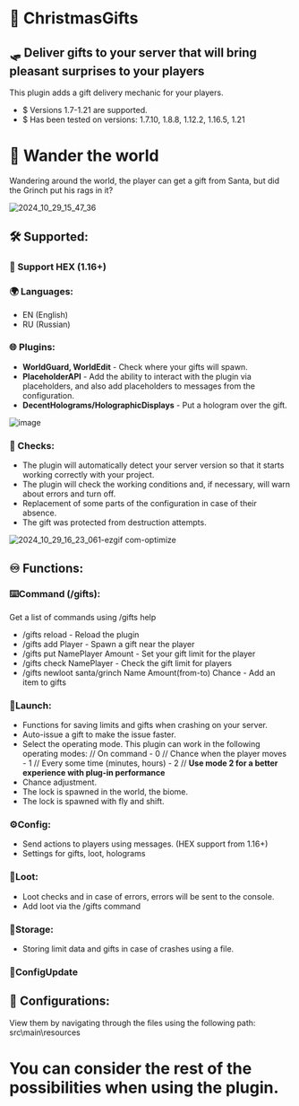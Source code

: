 # 🎁 **ChristmasGifts**
## 🛷 Deliver gifts to your server that will bring pleasant surprises to your players 
This plugin adds a gift delivery mechanic for your players. 
- $ Versions 1.7-1.21 are supported.
- $ Has been tested on versions: 1.7.10, 1.8.8, 1.12.2, 1.16.5, 1.21
# 🚶 Wander the world
Wandering around the world, the player can get a gift from Santa, but did the Grinch put his rags in it?

![2024_10_29_15_47_36](https://github.com/user-attachments/assets/9dbf7a66-2234-45f5-85d9-f3538e6392ef)
## 🛠️ Supported:
### 🔮 Support HEX (1.16+)
### 🌍 Languages:
- EN (English)
- RU (Russian)
### 🌐 Plugins:
- **WorldGuard, WorldEdit** - Check where your gifts will spawn.
- **PlaceholderAPI** - Add the ability to interact with the plugin via placeholders, and also add placeholders to messages from the configuration.
- **DecentHolograms/HolographicDisplays** - Put a hologram over the gift. 

![image](https://github.com/user-attachments/assets/50eaaa9b-1cfe-4609-b305-85d4453c44eb)

### 🔎 Checks:
- The plugin will automatically detect your server version so that it starts working correctly with your project.
- The plugin will check the working conditions and, if necessary, will warn about errors and turn off.
- Replacement of some parts of the configuration in case of their absence.
- The gift was protected from destruction attempts.

![2024_10_29_16_23_061-ezgif com-optimize](https://github.com/user-attachments/assets/143b3c1d-d69b-4a13-bd5e-10acf4750c32)

## ♾️ Functions:
### ⌨️Command (/gifts):
Get a list of commands using /gifts help
- /gifts reload - Reload the plugin
- /gifts add Player - Spawn a gift near the player
- /gifts put NamePlayer Amount - Set your gift limit for the player
- /gifts check NamePlayer - Check the gift limit for players
- /gifts newloot santa/grinch Name Amount(from-to) Chance - Add an item to gifts
### 🚀Launch:
- Functions for saving limits and gifts when crashing on your server.
- Auto-issue a gift to make the issue faster.
- Select the operating mode. This plugin can work in the following operating modes:
 //  On command - 0
 //  Chance when the player moves - 1
 //  Every some time (minutes, hours) - 2
 // **Use mode 2 for a better experience with plug-in performance**
- Chance adjustment.
- The lock is spawned in the world, the biome.
- The lock is spawned with fly and shift.
### ⚙️Config:
- Send actions to players using messages. (HEX support from 1.16+)
- Settings for gifts, loot, holograms
### 🎁Loot:
- Loot checks and in case of errors, errors will be sent to the console.
- Add loot via the /gifts command
### 🔐Storage:
- Storing limit data and gifts in case of crashes using a file.
### 🔄ConfigUpdate

## 📝 Configurations:
View them by navigating through the files using the following path: src\main\resources

# You can consider the rest of the possibilities when using the plugin.
